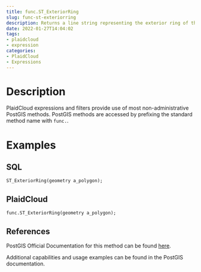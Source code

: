 ```yaml
---
title: func.ST_ExteriorRing
slug: func-st-exteriorring
description: Returns a line string representing the exterior ring of the POLYGON geometry
date: 2022-01-27T14:04:02
tags:
- plaidcloud
- expression
categories:
- PlaidCloud
- Expressions
---
```



# Description


PlaidCloud expressions and filters provide use of most non-administrative PostGIS methods. PostGIS methods are accessed by prefixing the standard method name with `func.`.



# Examples


## SQL



```
ST_ExteriorRing(geometry a_polygon);
```


## PlaidCloud



```
func.ST_ExteriorRing(geometry a_polygon);
```


## References


PostGIS Official Documentation for this method can be found [here](https://postgis.net/docs/manual-3.1/ST_ExteriorRing.html).



Additional capabilities and usage examples can be found in the PostGIS documentation.

